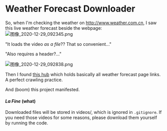 # Weather Forecast Downloader

So, when I'm checking the weather on http://www.weather.com.cn, I saw this live weather forecast beside the webpage:
![图像_2020-12-29_092345.png](https://i.loli.net/2020/12/29/2IQ7ft4n9eJx1NC.png)

"It loads the video *as a file*?? That so convenient..."

"Also requires a header?..."

![图像_2020-12-29_092838.png](https://i.loli.net/2020/12/29/LfWYBitJbpFwyse.png)

Then I found [this hub](http://video.weather.com.cn/search/search.shtml?hotspot=0&forecast=1&solarTerm=0&life=0&popularScience=0) which holds basically all weather forecast page links. A perfect crawling practice.

And (boom) this project manifested.

#### *La Fine* (what)

Downloaded files will be stored in videos/, which is ignored in `.gitignore`. If you need those videos for some reasons,
please download them yourself by running the code.
